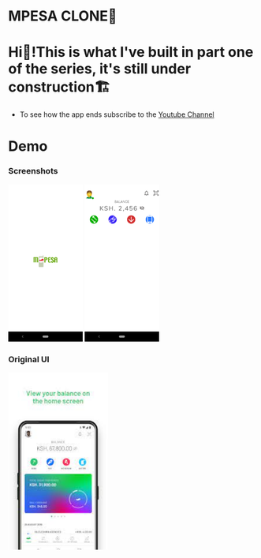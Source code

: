 # MPESA CLONE📱

# Hi👋!This is what I've built in part one of the series, it's still under construction🏗
- To see how the app ends subscribe to the [Youtube Channel](https://www.youtube.com/channel/UCyPt1hX4foGlNPBGoVpEDUw/videos)

# Demo
### Screenshots
<p align="left">
<img src="/screenshots/mpesasplash.png" width="30%"/>
<img src="/screenshots/mpesahomescreen.png" width="30%"/>
</p>

### Original UI
<p align="left">
<img src="/screenshots/mpesaoriginal.jpeg" width="40%"/>
</p>
